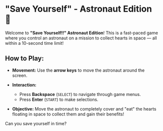 # "Save Yourself" - Astronaut Edition 🚀

Welcome to **"Save Yourself!!" Astronaut Edition**! This is a fast-paced game where you control an astronaut on a mission to collect hearts in space — all within a 10-second time limit!

## How to Play:

- **Movement:** Use the **arrow keys** to move the astronaut around the screen.

- **Interaction:**
  - Press **Backspace** (`SELECT`) to navigate through game menus.
  - Press **Enter** (`START`) to make selections.

- **Objective:** Move the astronaut to completely cover and "eat" the hearts floating in space to collect them and gain their benefits!

Can you save yourself in time?
